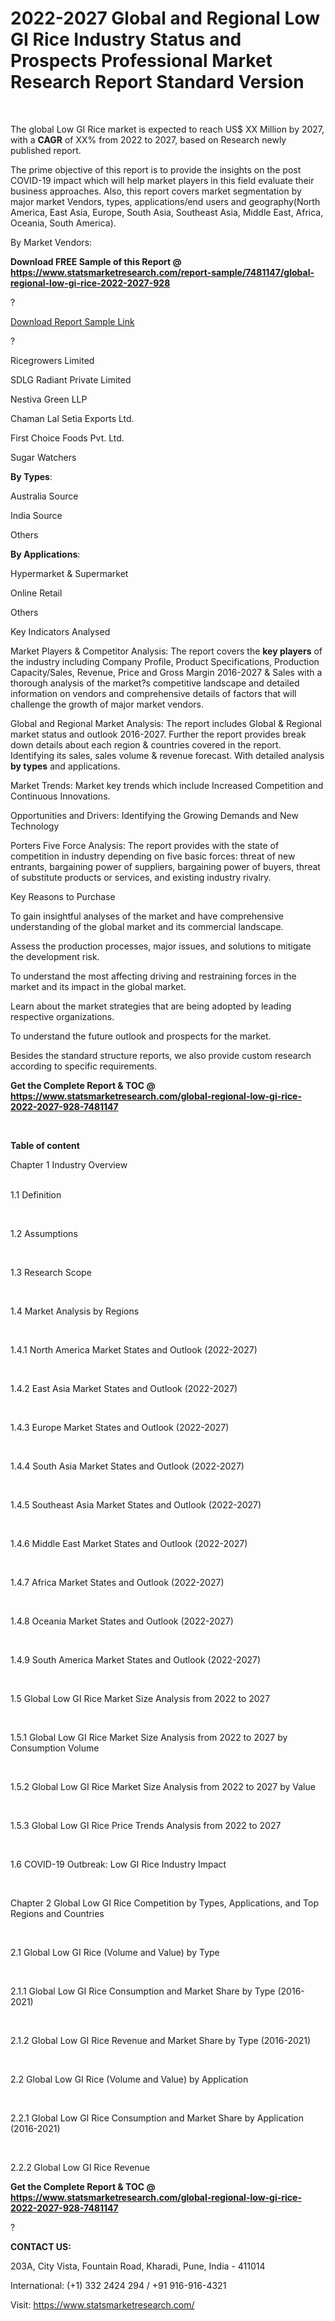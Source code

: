 <h1>2022-2027 Global and Regional Low GI Rice Industry Status and Prospects Professional Market Research Report Standard Version</h1><br/><p>The global Low GI Rice market is expected to reach US$ XX Million by 2027, with a <strong>CAGR</strong> of XX% from 2022 to 2027, based on Research newly published report.</p>
 
 
 
 <p>The prime objective of this report is to provide the insights on the post COVID-19 impact which will help market players in this field evaluate their business approaches. Also, this report covers market segmentation by major market Vendors, types, applications/end users and geography(North America, East Asia, Europe, South Asia, Southeast Asia, Middle East, Africa, Oceania, South America).</p>
 
 
 
 <p>By Market Vendors:</p>
 
 
 
 <div><b>Download FREE Sample of this Report @ <a href="https://www.statsmarketresearch.com/download-free-sample/7481147/global-regional-low-gi-rice-2022-2027-928">https://www.statsmarketresearch.com/report-sample/7481147/global-regional-low-gi-rice-2022-2027-928</a></b></div>
 
 
 
 <p>? </p>
 
 
 
 <p><a href="https://www.statsmarketresearch.com/download-free-sample/7481147/global-regional-low-gi-rice-2022-2027-928">Download Report Sample Link</a></p>
 
 
 
 <p>? </p>
 
 
 
 <p>Ricegrowers Limited</p>
 
 
 
 <p>SDLG Radiant Private Limited</p>
 
 
 
 <p>Nestiva Green LLP</p>
 
 
 
 <p>Chaman Lal Setia Exports Ltd.</p>
 
 
 
 <p>First Choice Foods Pvt. Ltd.</p>
 
 
 
 <p>Sugar Watchers</p>
 
 
 
 <p><strong>By Types</strong>:</p>
 
 
 
 <p>Australia Source</p>
 
 
 
 <p>India Source</p>
 
 
 
 <p>Others</p>
 
 
 
 <p><strong><strong>By Applications</strong></strong>:</p>
 
 
 
 <p>Hypermarket & Supermarket</p>
 
 
 
 <p>Online Retail</p>
 
 
 
 <p>Others</p>
 
 
 
 <p>Key Indicators Analysed</p>
 
 
 
 <p>Market Players & Competitor Analysis: The report covers the <strong>key players</strong> of the industry including Company Profile, Product Specifications, Production Capacity/Sales, Revenue, Price and Gross Margin 2016-2027 & Sales with a thorough analysis of the market?s competitive landscape and detailed information on vendors and comprehensive details of factors that will challenge the growth of major market vendors.</p>
 
 
 
 <p>Global and Regional Market Analysis: The report includes Global & Regional market status and outlook 2016-2027. Further the report provides break down details about each region & countries covered in the report. Identifying its sales, sales volume & revenue forecast. With detailed analysis <strong>by types</strong> and applications.</p>
 
 
 
 <p>Market Trends: Market key trends which include Increased Competition and Continuous Innovations.</p>
 
 
 
 <p>Opportunities and Drivers: Identifying the Growing Demands and New Technology</p>
 
 
 
 <p>Porters Five Force Analysis: The report provides with the state of competition in industry depending on five basic forces: threat of new entrants, bargaining power of suppliers, bargaining power of buyers, threat of substitute products or services, and existing industry rivalry.</p>
 
 
 
 <p>Key Reasons to Purchase</p>
 
 
 
 <p>To gain insightful analyses of the market and have comprehensive understanding of the global market and its commercial landscape.</p>
 
 
 
 <p>Assess the production processes, major issues, and solutions to mitigate the development risk.</p>
 
 
 
 <p>To understand the most affecting driving and restraining forces in the market and its impact in the global market.</p>
 
 
 
 <p>Learn about the market strategies that are being adopted by leading respective organizations.</p>
 
 
 
 <p>To understand the future outlook and prospects for the market.</p>
 
 
 
 <p>Besides the standard structure reports, we also provide custom research according to specific requirements.</p>
 
 
 
 <div><b>Get the Complete Report & TOC @ <a href="https://www.statsmarketresearch.com/global-regional-low-gi-rice-2022-2027-928-7481147">https://www.statsmarketresearch.com/global-regional-low-gi-rice-2022-2027-928-7481147</a></b></div>
 
 
 
 <p><br />
 
 <b>Table of content</b></p>
 
 
 
 <p>Chapter 1 Industry Overview<br />
 
 <br />
 
 1.1 Definition<br />
 
 <br />
 
 1.2 Assumptions<br />
 
 <br />
 
 1.3 Research Scope<br />
 
 <br />
 
 1.4 Market Analysis by Regions<br />
 
 <br />
 
 1.4.1 North America Market States and Outlook (2022-2027)<br />
 
 <br />
 
 1.4.2 East Asia Market States and Outlook (2022-2027)<br />
 
 <br />
 
 1.4.3 Europe Market States and Outlook (2022-2027)<br />
 
 <br />
 
 1.4.4 South Asia Market States and Outlook (2022-2027)<br />
 
 <br />
 
 1.4.5 Southeast Asia Market States and Outlook (2022-2027)<br />
 
 <br />
 
 1.4.6 Middle East Market States and Outlook (2022-2027)<br />
 
 <br />
 
 1.4.7 Africa Market States and Outlook (2022-2027)<br />
 
 <br />
 
 1.4.8 Oceania Market States and Outlook (2022-2027)<br />
 
 <br />
 
 1.4.9 South America Market States and Outlook (2022-2027)<br />
 
 <br />
 
 1.5 Global Low GI Rice Market Size Analysis from 2022 to 2027<br />
 
 <br />
 
 1.5.1 Global Low GI Rice Market Size Analysis from 2022 to 2027 by Consumption Volume<br />
 
 <br />
 
 1.5.2 Global Low GI Rice Market Size Analysis from 2022 to 2027 by Value<br />
 
 <br />
 
 1.5.3 Global Low GI Rice Price Trends Analysis from 2022 to 2027<br />
 
 <br />
 
 1.6 COVID-19 Outbreak: Low GI Rice Industry Impact<br />
 
 <br />
 
 Chapter 2 Global Low GI Rice Competition by Types, Applications, and Top Regions and Countries<br />
 
 <br />
 
 2.1 Global Low GI Rice (Volume and Value) by Type<br />
 
 <br />
 
 2.1.1 Global Low GI Rice Consumption and Market Share by Type (2016-2021)<br />
 
 <br />
 
 2.1.2 Global Low GI Rice Revenue and Market Share by Type (2016-2021)<br />
 
 <br />
 
 2.2 Global Low GI Rice (Volume and Value) by Application<br />
 
 <br />
 
 2.2.1 Global Low GI Rice Consumption and Market Share by Application (2016-2021)<br />
 
 <br />
 
 2.2.2 Global Low GI Rice Revenue</p>
 
 
 
 <div><b>Get the Complete Report & TOC @ <a href="https://www.statsmarketresearch.com/global-regional-low-gi-rice-2022-2027-928-7481147">https://www.statsmarketresearch.com/global-regional-low-gi-rice-2022-2027-928-7481147</a></b></div>
 
 
 
 <p>? </p>
 
 
 
 <p><b>CONTACT US:</b><br />
 
 203A, City Vista, Fountain Road, Kharadi, Pune, India - 411014<br />
 
 International: (+1) 332 2424 294 / +91 916-916-4321<br />
 
 Visit: <a href="https://www.statsmarketresearch.com/">https://www.statsmarketresearch.com/</a></p>